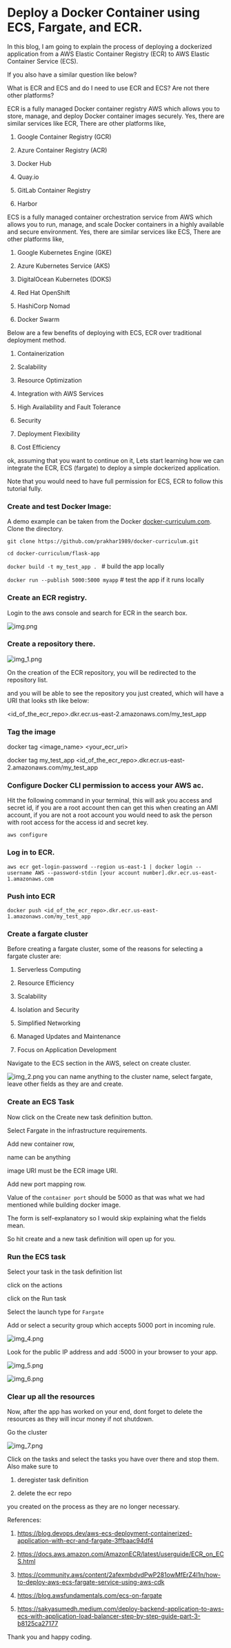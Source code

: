 # Deploy a Docker Container using ECS, Fargate, and ECR.

In this blog, I am going to explain the process of deploying a dockerized application from a AWS Elastic Container Registry (ECR) to AWS Elastic Container Service (ECS).

If you also have a similar question like below?

What is ECR and ECS and do I need to use ECR and ECS? Are not there other platforms?

ECR is a fully managed Docker container registry AWS which allows you to store, manage, and deploy Docker container images securely.
Yes, there are similar services like ECR, There are other platforms like,
1) Google Container Registry (GCR)

2) Azure Container Registry (ACR)

3) Docker Hub

4) Quay.io

5) GitLab Container Registry

6) Harbor

ECS is a fully managed container orchestration service from AWS which allows you to run, manage, and scale Docker containers in a highly available and secure environment.
Yes, there are similar services like ECS, There are other platforms like,
1) Google Kubernetes Engine (GKE)

2) Azure Kubernetes Service (AKS)

3) DigitalOcean Kubernetes (DOKS)

3) Red Hat OpenShift

4) HashiCorp Nomad

5) Docker Swarm

Below are a few benefits of deploying with ECS, ECR over traditional deployment method.
1) Containerization

2) Scalability
 
3) Resource Optimization
 
4) Integration with AWS Services
 
5) High Availability and Fault Tolerance
 
6) Security
 
7) Deployment Flexibility
 
8) Cost Efficiency


ok, assuming that you want to continue on it, Lets start learning how we can integrate the ECR, ECS (fargate) to deploy a simple dockerized application.

Note that you would need to have full permission for ECS, ECR to follow this tutorial fully.

### Create and test Docker Image:
A demo example can be taken from the Docker [docker-curriculum.com](https://docker-curriculum.com/).
Clone the directory.

```git clone https://github.com/prakhar1989/docker-curriculum.git```

```cd docker-curriculum/flask-app```

```docker build -t my_test_app . ```  # build the app locally

```docker run --publish 5000:5000 myapp``` # test the app if it runs locally


### Create an ECR registry.
Login to the aws console and search for ECR in the search box.


![img.png](/img/march_15/img.png)

### Create a repository there.

![img_1.png](/img/march_15/img_1.png)

On the creation of the ECR repository, you will be redirected to the repository list.

and you will be able to see the repository you just created, which will have a URI that looks sth like below:

<id_of_the_ecr_repo>.dkr.ecr.us-east-2.amazonaws.com/my_test_app


### Tag the image
docker tag <image_name> <your_ecr_uri>

docker tag my_test_app <id_of_the_ecr_repo>.dkr.ecr.us-east-2.amazonaws.com/my_test_app

### Configure Docker CLI permission to access your AWS ac.
Hit the following command in your terminal, this will ask you access and secret id, if you are a root account then 
can get this when creating an AMI account, if you are not a root account you would need to ask the person with root
access for the access id and secret key.

`aws configure`


### Log in to ECR.

`aws ecr get-login-password --region us-east-1 | docker login --username AWS --password-stdin [your account number].dkr.ecr.us-east-1.amazonaws.com`


### Push into ECR

`docker push <id_of_the_ecr_repo>.dkr.ecr.us-east-1.amazonaws.com/my_test_app`


### Create a fargate cluster

Before creating a fargate cluster, some of the reasons for selecting a fargate cluster are:
1) Serverless Computing
 
2) Resource Efficiency
 
3) Scalability
 
4) Isolation and Security
 
5) Simplified Networking
 
6) Managed Updates and Maintenance
 
7) Focus on Application Development

Navigate to the ECS section in the AWS, select on create cluster.


![img_2.png](/img/march_15/img_2.png)
you can name anything to the cluster name, select fargate, leave other fields as they are and create.


### Create an ECS Task
Now click on the Create new task definition button.

Select Fargate in the infrastructure requirements.

Add new container row,

name can be anything

image URI must be the ECR image URI.

Add new port mapping row.

Value of the `container port`  should be 5000 as that was what we had mentioned while building docker image.

The form is self-explanatory so I would skip explaining what the fields mean.

So hit create and a new task definition will open up for you.

### Run the ECS task
Select your task in the task definition list

click on the actions

click on the Run task

Select the launch type for `Fargate`

Add or select a security group which accepts 5000 port in incoming rule.

![img_4.png](/img/march_15/img_4.png)

Look for the public IP address and add :5000 in your browser to your app.

![img_5.png](/img/march_15/img_5.png)


![img_6.png](/img/march_15/img_6.png)

### Clear up all the resources

Now, after the app has worked on your end, dont forget to delete the resources as they will incur money if not 
shutdown.

Go the cluster

![img_7.png](/img/march_15/img_7.png)

Click on the tasks and select the tasks you have over there and stop them. Also make sure to

1) deregister task definition
 
2) delete the ecr repo

you created on the process as they are no longer necessary.

References:

1) https://blog.devops.dev/aws-ecs-deployment-containerized-application-with-ecr-and-fargate-3ffbaac94df4
 
2) https://docs.aws.amazon.com/AmazonECR/latest/userguide/ECR_on_ECS.html
 
3) https://community.aws/content/2afexmbdvdPwP281owMfErZ4l1n/how-to-deploy-aws-ecs-fargate-service-using-aws-cdk
 
4) https://blog.awsfundamentals.com/ecs-on-fargate
 
5) https://sakyasumedh.medium.com/deploy-backend-application-to-aws-ecs-with-application-load-balancer-step-by-step-guide-part-3-b8125ca27177


Thank you and happy coding.








